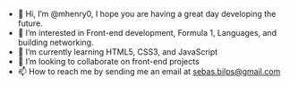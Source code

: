 - 👋 Hi, I’m @mhenry0, I hope you are having a great day developing the future.
- 👀 I’m interested in Front-end development, Formula 1, Languages, and building networking. 
- 🌱 I’m currently learning HTML5, CSS3, and JavaScript
- 💞️ I’m looking to collaborate on front-end projects
- 📫 How to reach me by sending me an email at sebas.bilps@gmail.com

<!---
mhenry0/mhenry0 is a ✨ special ✨ repository because its `README.md` (this file) appears on your GitHub profile.
You can click the Preview link to take a look at your changes.
--->
